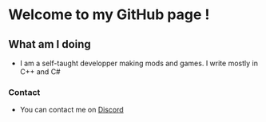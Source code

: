 # Welcome to my GitHub page !

## What am I doing

- I am a self-taught developper making mods and games. I write mostly in C++ and C#


### Contact
- You can contact me on [Discord](discordapp.com/users/374192258880110632)

